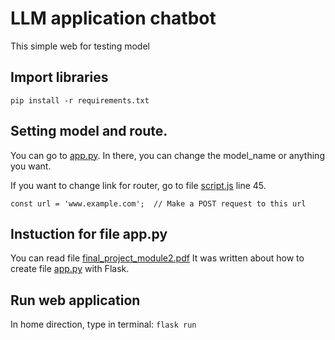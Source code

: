 # LLM application chatbot
This simple web for testing model
## Import libraries
`pip install -r requirements.txt`
## Setting model and route.
You can go to [app.py](app.py). In there, you can change the model_name or anything you want.

If you want to change link for router, go to file [script.js](static/script.js) line 45.

`
const url = 'www.example.com';  // Make a POST request to this url
`

## Instuction for file app.py
You can read file [final_project_module2.pdf](final_project_module2.pdf) It was written about how to create file [app.py](app.py) with Flask.

## Run web application
In home direction, type in terminal: `flask run`
